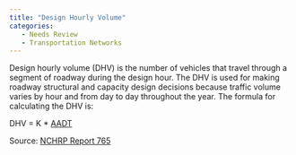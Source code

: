 ```yaml
---
title: "Design Hourly Volume"
categories:
   - Needs Review
   - Transportation Networks
---
```


Design hourly volume (DHV) is the number of vehicles that travel through a segment of roadway during the design hour. The DHV is used for making roadway structural and capacity design decisions because traffic volume varies by hour and from day to day throughout the year. The formula for calculating the DHV is:

DHV = K \* [AADT](Average_Annual_Daily_Traffic)

Source: [NCHRP Report 765](NCHRP_Report_765)

